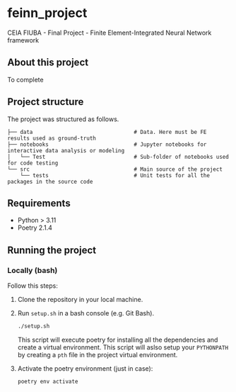 # feinn_project
CEIA FIUBA - Final Project - Finite Element-Integrated Neural Network framework

## About this project

To complete

## Project structure

The project was structured as follows. 

```
├── data                                # Data. Here must be FE results used as ground-truth
├── notebooks                           # Jupyter notebooks for interactive data analysis or modeling 
│   └── Test                            # Sub-folder of notebooks used for code testing
└── src                                 # Main source of the project
    └── tests                           # Unit tests for all the packages in the source code
```

## Requirements

- Python > 3.11
- Poetry 2.1.4

## Running the project

### Locally (bash)

Follow this steps:
1. Clone the repository in your local machine.
1. Run `setup.sh` in a bash console (e.g. Git Bash). 

    ```bash
    ./setup.sh
    ```

    This script will execute poetry for installing all the dependencies and create a virtual environment. This script will aslso setup your `PYTHONPATH` by creating a `pth` file in the project virtual environment.
1. Activate the poetry environment (just in case):

    ```bash
    poetry env activate
    ```
